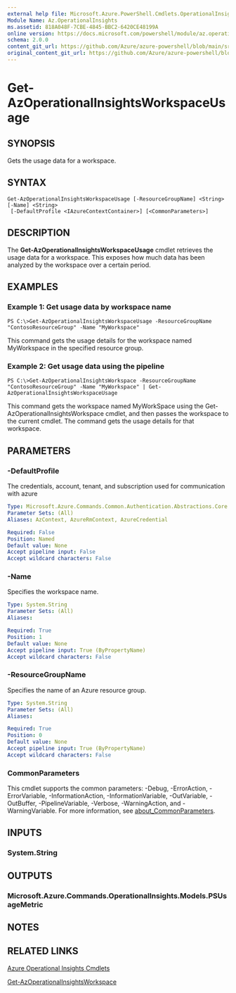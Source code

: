 ```yaml
---
external help file: Microsoft.Azure.PowerShell.Cmdlets.OperationalInsights.dll-Help.xml
Module Name: Az.OperationalInsights
ms.assetid: 818A048F-7CBE-4845-BBC2-6420CE48199A
online version: https://docs.microsoft.com/powershell/module/az.operationalinsights/get-azoperationalinsightsworkspaceusage
schema: 2.0.0
content_git_url: https://github.com/Azure/azure-powershell/blob/main/src/OperationalInsights/OperationalInsights/help/Get-AzOperationalInsightsWorkspaceUsage.md
original_content_git_url: https://github.com/Azure/azure-powershell/blob/main/src/OperationalInsights/OperationalInsights/help/Get-AzOperationalInsightsWorkspaceUsage.md
---
```


# Get-AzOperationalInsightsWorkspaceUsage

## SYNOPSIS
Gets the usage data for a workspace.

## SYNTAX

```
Get-AzOperationalInsightsWorkspaceUsage [-ResourceGroupName] <String> [-Name] <String>
 [-DefaultProfile <IAzureContextContainer>] [<CommonParameters>]
```

## DESCRIPTION
The **Get-AzOperationalInsightsWorkspaceUsage** cmdlet retrieves the usage data for a workspace.
This exposes how much data has been analyzed by the workspace over a certain period.

## EXAMPLES

### Example 1: Get usage data by workspace name
```
PS C:\>Get-AzOperationalInsightsWorkspaceUsage -ResourceGroupName "ContosoResourceGroup" -Name "MyWorkspace"
```

This command gets the usage details for the workspace named MyWorkspace in the specified resource group.

### Example 2: Get usage data using the pipeline
```
PS C:\>Get-AzOperationalInsightsWorkspace -ResourceGroupName "ContosoResourceGroup" -Name "MyWorkspace" | Get-AzOperationalInsightsWorkspaceUsage
```

This command gets the workspace named MyWorkSpace using the Get-AzOperationalInsightsWorkspace cmdlet, and then passes the workspace to the current cmdlet.
The command gets the usage details for that workspace.

## PARAMETERS

### -DefaultProfile
The credentials, account, tenant, and subscription used for communication with azure

```yaml
Type: Microsoft.Azure.Commands.Common.Authentication.Abstractions.Core.IAzureContextContainer
Parameter Sets: (All)
Aliases: AzContext, AzureRmContext, AzureCredential

Required: False
Position: Named
Default value: None
Accept pipeline input: False
Accept wildcard characters: False
```

### -Name
Specifies the workspace name.

```yaml
Type: System.String
Parameter Sets: (All)
Aliases:

Required: True
Position: 1
Default value: None
Accept pipeline input: True (ByPropertyName)
Accept wildcard characters: False
```

### -ResourceGroupName
Specifies the name of an Azure resource group.

```yaml
Type: System.String
Parameter Sets: (All)
Aliases:

Required: True
Position: 0
Default value: None
Accept pipeline input: True (ByPropertyName)
Accept wildcard characters: False
```

### CommonParameters
This cmdlet supports the common parameters: -Debug, -ErrorAction, -ErrorVariable, -InformationAction, -InformationVariable, -OutVariable, -OutBuffer, -PipelineVariable, -Verbose, -WarningAction, and -WarningVariable. For more information, see [about_CommonParameters](http://go.microsoft.com/fwlink/?LinkID=113216).

## INPUTS

### System.String

## OUTPUTS

### Microsoft.Azure.Commands.OperationalInsights.Models.PSUsageMetric

## NOTES

## RELATED LINKS

[Azure Operational Insights Cmdlets](./Az.OperationalInsights.md)

[Get-AzOperationalInsightsWorkspace](./Get-AzOperationalInsightsWorkspace.md)


